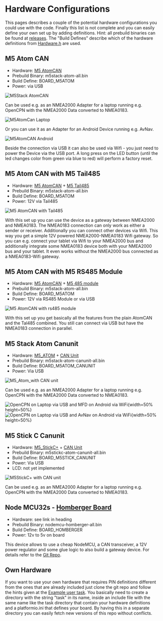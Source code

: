 Hardware Configurations
=======================
This pages describes a couple of the potential hardware configurations you could use with the code.
Finally this list is not complete and you can easily define your own set up by adding definitions.
Hint: all prebuild binaries can be found at [releases](https://github.com/wellenvogel/esp32-nmea2000/releases).
The "Build Defines" describe which of the hardware definitions from [Hardware.h](../lib/hardware/Hardware.h) are used.

M5 Atom CAN
-----------
*  Hardware: [M5 AtomCAN](https://docs.m5stack.com/en/atom/atom_can)
*  Prebuild Binary: m5stack-atom-all.bin
*  Build Define: BOARD_M5ATOM
*  Power: via USB

![M5Stack AtomCAN](standalone-usb.jpg)

Can be used e.g. as an NMEA2000 Adapter for a laptop running e.g. OpenCPN with the NMEA2000 Data converted to NMEA0183.

![M5AtomCan Laptop](laptop-usb-opencpn.jpg)

Or you can use it as an Adapter for an Android Device running e.g. AvNav.

![M5AtomCAN Android](usbc-android-2konly.jpg)

Beside the connection via USB it can also be used via Wifi - you just need to power the Device via the USB port.
A long press on the LED button (until the led changes color from green via blue to red) will perform a factory reset.

M5 Atom CAN with M5 Tail485
---------------------------
* Hardware: [M5 AtomCAN](https://docs.m5stack.com/en/atom/atom_can) + [M5 Tail485](https://shop.m5stack.com/collections/atom-series/products/atom-tail485?variant=32169041559642)
* Prebuild Binary: m5stack-atom-all.bin
* Build Define: BOARD_M5ATOM
* Power: 12V via Tail485

![M5 AtomCAN with Tail485](tail485-front.jpg)

With this set up you can use the device as a gateway between NMEA2000 and NMEA0183. The NMEA0183 connection can only work as either a sender or receiver. Additionally you can connect other devices via Wifi.
This way you get a simple 12V powered NMEA2000-NMEA0183 Wifi gateway.
So you can e.g. connect your tablet via Wifi to your NMEA2000 bus and additionally integrate some NMEA0183 device both with your NMEA2000 bus and your tablet.
It even works without the NMEA2000 bus connected as a NMEA0183-Wifi gateway.

M5 Atom CAN with M5 RS485 Module
--------------------------------
* Hardware: [M5 AtomCAN](https://docs.m5stack.com/en/atom/atom_can) + [M5 485 module](https://docs.m5stack.com/en/unit/rs485)
* Prebuild Binary: m5stack-atom-all.bin
* Build Define: BOARD_M5ATOM
* Power: 12V via RS485 Module or via USB

![M5 AtomCAN with rs485 module](rs485-power.jpg)

With this set up you get basically all the features from the plain AtomCAN and the Tal485 combined. You still can connect via USB but have the NMEA0183 connection in parallel.

M5 Stack Atom Canunit
---------------------
* Hardware: [M5_ATOM](http://docs.m5stack.com/en/core/atom_lite) + [CAN Unit](http://docs.m5stack.com/en/unit/can)
* Prebuild Binary: m5stack-atom-canunit-all.bin
* Build Define: BOARD_M5ATOM_CANUNIT
* Power: Via USB

![M5_Atom_with CAN unit](atom_can.jpg)

Can be used e.g. as an NMEA2000 Adapter for a laptop running e.g. OpenCPN with the NMEA2000 Data converted to NMEA0183.

![OpenCPN on Laptop via USB and MFD on Android via WiFi](in_action1.jpg){width=50% height=50%} ![OpenCPN on Laptop via USB and AvNav on Android via WiFi](in_action2.jpg){width=50% height=50%}

M5 Stick C Canunit
------------------
* Hardware: [M5_StickC+](http://docs.m5stack.com/en/core/m5stickc_plus) + [CAN Unit](http://docs.m5stack.com/en/unit/can)
* Prebuild Binary: m5stickc-atom-canunit-all.bin
* Build Define: BOARD_M5STICK_CANUNIT
* Power: Via USB
* LCD: not yet implemented

![M5StickC+ with CAN unit](stickc_can.jpg)

Can be used e.g. as an NMEA2000 Adapter for a laptop running e.g. OpenCPN with the NMEA2000 Data converted to NMEA0183.

Node MCU32s -  [Homberger Board](https://github.com/AK-Homberger/NMEA2000WifiGateway-with-ESP32)
--------------------------------------
* Hardware: see link in heading
* Prebuild Binary: nodemcu-homberger-all.bin
* Build Define: BOARD_HOMBERGER
* Power: 12v to 5v on board

This device allows to use a cheap NodeMCU, a CAN transceiver, a 12V power regulator and some glue logic to also build a gateway device.
For details refer to the [Git Repo](https://github.com/AK-Homberger/NMEA2000WifiGateway-with-ESP32).


Own Hardware
------------
If you want to use your own hardware that requires PIN definitions different from the ones that are already included just clone the git repo and follow the hints given at the [Example user task](../lib/exampletask/Readme.md).
You basically need to create a directory with the string "task" in its name, inside an include file with the same name like the task directory that contain your hardware definitions and a platformio.ini that defines your board.
By having this in a separate directory you can easily fetch new versions of this repo without conflicts.

